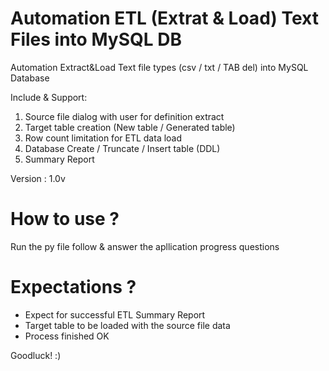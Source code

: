 # Automation ETL (Extrat & Load) Text Files into MySQL DB

Automation Extract&amp;Load Text file types (csv / txt / TAB del) into MySQL Database

Include & Support:
1) Source file dialog with user for definition extract
2) Target table creation (New table / Generated table)
3) Row count limitation for ETL data load
4) Database Create / Truncate / Insert table (DDL)
5) Summary Report 

Version : 1.0v

# How to use ?
  Run the py file follow & answer the apllication progress questions

 
# Expectations ?
  - Expect for successful ETL Summary Report 
  - Target table to be loaded with the source file data
  - Process finished OK
 
Goodluck! :)











